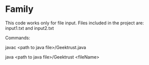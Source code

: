 # Family

This code works only for file input.
Files included in the project are:
input1.txt and input2.txt

Commands:

javac \<path to java file\>/Geektrust.java

java \<path to java file\>/Geektrust \<fileName\>
